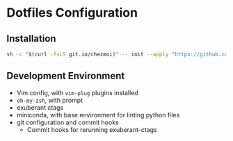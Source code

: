 # Dotfiles Configuration

## Installation

```bash
sh -c "$(curl -fsLS git.io/chezmoi)" -- init --apply "https://github.com/phargogh/dotfiles-chezmoi.git"
```

## Development Environment

* Vim config, with `vim-plug` plugins installed
* `oh-my-zsh`, with prompt
* exuberant ctags
* miniconda, with base environment for linting python files
* git configuration and commit hooks
  * Commit hooks for rerunning exuberant-ctags
